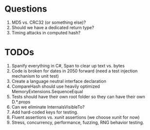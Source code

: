 # Questions
1. MD5 vs. CRC32 (or something else)?
1. Should we have a dedicated return type?
1. Timing attacks in computed hash?

# TODOs
1. Spanify everything in C#, Span<char> to clear up text vs. bytes
1. Code is broken for dates in 2050 forward (need a test injection mechanism to unit test)
1. Create a language neutral interface declaration
1. CompareHash should use heavily optimized MemoryExtensions.SequenceEqual
1. Tests should have their own root folder so they can have their own D.*.props
1. Can we eliminate InternalsVisibleTo?
1. Add hard-coded keys for testing.
1. Fluent assertions vs. xunit assertions (we choose xunit for now)
1. Stress, concurrency, performance, fuzzing, RNG behavior testing.
